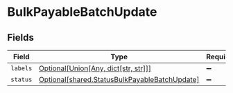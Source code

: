 # BulkPayableBatchUpdate


## Fields

| Field                                                                                                    | Type                                                                                                     | Required                                                                                                 | Description                                                                                              |
| -------------------------------------------------------------------------------------------------------- | -------------------------------------------------------------------------------------------------------- | -------------------------------------------------------------------------------------------------------- | -------------------------------------------------------------------------------------------------------- |
| `labels`                                                                                                 | [Optional[Union[Any, dict[str, str]]]](undefined/models/shared/bulkpayablebatchupdatelabels.md)          | :heavy_minus_sign:                                                                                       | N/A                                                                                                      |
| `status`                                                                                                 | [Optional[shared.StatusBulkPayableBatchUpdate]](undefined/models/shared/statusbulkpayablebatchupdate.md) | :heavy_minus_sign:                                                                                       | N/A                                                                                                      |